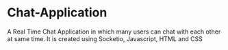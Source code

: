 # Chat-Application
A Real Time Chat Application in which many users can chat with each other at same time. It is created using Socketio, Javascript, HTML and CSS

